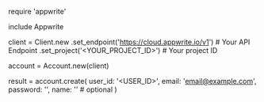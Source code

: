 require 'appwrite'

include Appwrite

client = Client.new
    .set_endpoint('https://cloud.appwrite.io/v1') # Your API Endpoint
    .set_project('<YOUR_PROJECT_ID>') # Your project ID

account = Account.new(client)

result = account.create(
    user_id: '<USER_ID>',
    email: 'email@example.com',
    password: '',
    name: '<NAME>' # optional
)
